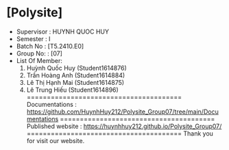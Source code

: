 [Polysite]
=======================================
+ Supervisor		: HUYNH QUOC HUY
+ Semester		: I	
+ Batch No		: [T5.2410.E0]	
+ Group No:		: [07]
+ List Of Member:
	1. Huỳnh Quốc Huy  	(Student1614876)
	2. Trần Hoàng Anh	(Student1614884)
	3. Lê Thị Hạnh Mai 	(Student1614875)
  4. Lê Trung Hiếu  (Student1614896)
=======================================
Documentations : https://github.com/HuynhHuy212/Polysite_Group07/tree/main/Documentations
=======================================
Published website : https://huynhhuy212.github.io/Polysite_Group07/
=======================================
Thank you for visit our website.
